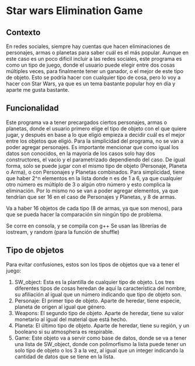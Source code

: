 # Star wars Elimination Game

## Contexto 
En redes sociales, siempre hay cuentas que hacen eliminaciones de personajes, armas o planetas para saber cuál es el más popular. Aunque en este caso es un poco dificil incluir a las redes sociales, este programa es como un tipo de juego, donde el usuario puede elegir entre dos cosas múltiples veces, para finalmente tener un ganador, o el mejor de este tipo de objeto. Esto se podría hacer con cualquier tipo de cosa, pero lo voy a hacer con Star Wars, ya que es un tema bastante popular hoy en día y aparte me gusta bastante.

## Funcionalidad
Este programa va a tener precargados ciertos personajes, armas o planetas, donde el usuario primero elige el tipo de objeto con el que quiere jugar, y después en base a lo que eligió empieza a decidir cuál es el mejor entre los objetos que eligió. Para la simplicidad del programa, no se van a poder agregar personajes. Es importante mencionar que como igual los datos son conocidos, en la mayoría de los casos solo hay dos constructores, el vacío y el parametrizado dependiendo del caso. De igual forma, solo se puede jugar con el mismo tipo de objeto (Personaje, Planeta o Arma), o con Personajes y Planetas combinados. Para simplicidad, tiene que haber 2^n elementos en la lista donde n es de 1 a 6, ya que cualquier otro número es múltiplo de 3 o algún otro número y esto complica la eliminación. Por lo mismo no se van a poder agregar elementos, ya que tendrían que ser 16 en el caso de Personajes y Planetas, y 8 de armas. 

Va a haber 16 objetos de cada tipo (8 de armas, ya que son menos), para que se pueda hacer la comparación sin ningún tipo de problema. 

Se corre en consola, y se compila con g++
Se usan las librerías de iostream, y random (para la función de shuffle)

## Tipo de objetos
Para evitar confusiones, estos son los tipos de objetos que va a tener el juego: 
1. SW_object: Esta es la plantilla de cualquier tipo de objeto. Los tres diferentes tipos de cosas heredan de aquí la característica del nombre, su afiliación al igual que un número indicando que tipo de objeto son. 
2. Personaje: El primer tipo de objeto. Aparte de heredar, tiene especie, planeta de origen al igual que género. 
3. Weapons: El segundo tipo de objeto. Aparte de heredar, tiene su valor monetario al igual del material que está hecho. 
4. Planeta: El último tipo de objeto. Aparte de heredar, tiene su región, y un booleano si su atmosphera es respirable. 
5. Game: Este objeto va a servir como base de datos, donde se va a tener una lista de SW_object, donde con polimorfismo la lista puede tener un solo tipo de objeto o los 3 a la vez, al igual que un integer indicando la cantidad de datos que se tiene en la lista.
